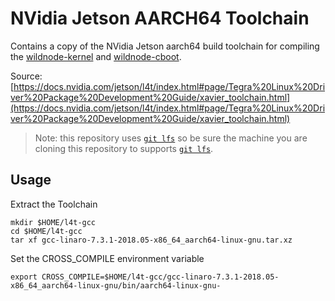 # NVidia Jetson AARCH64 Toolchain

Contains a copy of the NVidia Jetson aarch64 build toolchain for compiling
the [wildnode-kernel](https://github.com/waggle-sensor/wildnode-kernel) and [wildnode-cboot](https://github.com/waggle-sensor/wildnode-cboot).

Source: [https://docs.nvidia.com/jetson/l4t/index.html#page/Tegra%20Linux%20Driver%20Package%20Development%20Guide/xavier_toolchain.html](https://docs.nvidia.com/jetson/l4t/index.html#page/Tegra%20Linux%20Driver%20Package%20Development%20Guide/xavier_toolchain.html)

> Note: this repository uses [`git lfs`](https://git-lfs.com/) so be sure the machine you are cloning this repository to supports [`git lfs`](https://git-lfs.com/).

## Usage

Extract the Toolchain

```
mkdir $HOME/l4t-gcc
cd $HOME/l4t-gcc
tar xf gcc-linaro-7.3.1-2018.05-x86_64_aarch64-linux-gnu.tar.xz
```

Set the CROSS_COMPILE environment variable

```
export CROSS_COMPILE=$HOME/l4t-gcc/gcc-linaro-7.3.1-2018.05-x86_64_aarch64-linux-gnu/bin/aarch64-linux-gnu-
```
